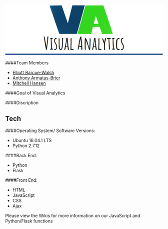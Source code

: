 ![alt text](logo.png "Logo Title Text 1")

####Team Members
- [Elliott Barcoe-Walsh](https://www.linkedin.com/in/elliottbarcoewalsh) 
- [Anthony Armatas-Brier](https://www.linkedin.com/in/anthonyarmatas)
- [Mitchell Hansen](https://www.linkedin.com/in/mitchell-hansen-34a146127)
 
####Goal of Visual Analytics

####Discription

## Tech
####Operating System/ Software Versions:
* Ubuntu 16.04.1 LTS
* Python 2.7.12

####Back End:
* Python
* Flask

####Front End:
* HTML
* JavaScript
* CSS
* Ajax

Please view the Wikis for more information on our JavaScript and Python/Flask functions
